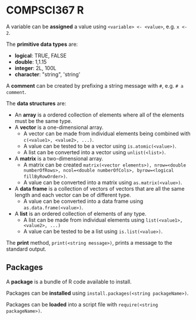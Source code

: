 # COMPSCI367 R

A variable can be **assigned** a value using `<variable> <- <value>`, e.g. `x <- 2`.

The **primitive data types** are:
* **logical**: TRUE, FALSE
* **double**: 1,1.15
* **integer**: 2L, 100L
* **character**: "string", 'string'

A **comment** can be created by prefixing a string message with `#`, e.g. `# a comment`.

The **data structures** are:
* An **array** is a ordered collection of elements where all of the elements must be the same type.
* A **vector** is a one-dimensional array.
  * A vector can be made from individual elements being combined with `c(<value1>, <value2>, ...)`.
  * A value can be tested to be a vector using `is.atomic(<value>)`.
  * A list can be converted into a vector using `unlist(<list>)`.
* A **matrix** is a two-dimensional array.
  * A matrix can be created `matrix(<vector elements>), nrow=<double numberOfRows>, ncol=<double numberOfCols>, byrow=<logical fillByRowOrder>)`.
  * A value can be converted into a matrix using `as.matrix(<value>)`.
* A **data frame** is a collection of vectors of vectors that are all the same length and each vector can be of different type.
  * A value can be converted into a data frame using `as.data.frame(<value>)`.
* A **list** is an ordered collection of elements of any type.
  * A list can be made from individual elements using `list(<value1>, <value2>, ...)`
  * A value can be tested to be a list using `is.list(<value>)`.

The **print** method, `print(<string message>)`, prints a message to the standard output.

## Packages

A **package** is a bundle of R code available to install.

Packages can be **installed** using `install.packages(<string packageName>)`.

Packages can be **loaded** into a script file with `require(<string packageName>)`.
